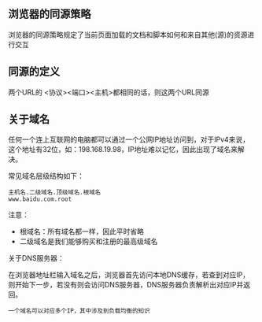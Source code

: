 ## 浏览器的同源策略

浏览器的同源策略规定了当前页面加载的文档和脚本如何和来自其他(源)的资源进行交互

## 同源的定义

两个URL的 <协议><端口><主机>都相同的话，则这两个URL同源

## 关于域名

任何一个连上互联网的电脑都可以通过一个公网IP地址访问到，对于IPv4来说，这个地址有32位，如：198.168.19.98，IP地址难以记忆，因此出现了域名来解决。

常见域名层级结构如下：

```
主机名.二级域名.顶级域名.根域名
www.baidu.com.root
```

注意：

* 根域名：所有域名都一样，因此平时省略
* 二级域名是我们能够购买和注册的最高级域名

关于DNS服务器：

在浏览器地址栏输入域名之后，浏览器首先访问本地DNS缓存，若查到对应IP，则开始下一步，若没有则会访问DNS服务器，DNS服务器负责解析出对应IP并返回。

`一个域名可以对应多个IP，其中涉及到负载均衡的知识`
